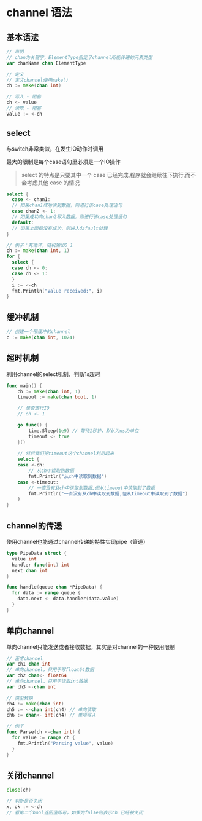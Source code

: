 # channel 语法

## 基本语法

```go
// 声明
// chan为关键字，ElementType指定了channel所能传递的元素类型
var chanName chan ElementType

// 定义
// 定义channel使用make()
ch := make(chan int)

// 写入 - 阻塞
ch <- value
// 读取 - 阻塞
value := <-ch
```

## select

与switch非常类似，在发生IO动作时调用

最大的限制是每个case语句里必须是一个IO操作

> select 的特点是只要其中一个 case 已经完成,程序就会继续往下执行,而不会考虑其他 case 的情况

```go
select {
  case <- chan1:
  // 如果chan1成功读到数据，则进行该case处理语句
  case chan2 <- 1:
  // 如果成功向chan2写入数据，则进行该case处理语句
  default:
  // 如果上面都没有成功，则进入dafault处理
}

// 例子：死循环，随机输出0 1
ch := make(chan int, 1)
for {
  select {
  case ch <- 0:
  case ch <- 1:
  }
  i := <-ch
  fmt.Println("Value received:", i)
}

```

## 缓冲机制

```go
// 创建一个带缓冲的channel
c := make(chan int, 1024)
```

## 超时机制

利用channel的select机制，判断1s超时

```go
func main() {
	ch := make(chan int, 1)
	timeout := make(chan bool, 1)

	// 是否进行IO
	// ch <- 1

	go func() {
		time.Sleep(1e9) // 等待1秒钟，默认为ns为单位
		timeout <- true
	}()
	
	// 然后我们把timeout这个channel利用起来
	select {
	case <-ch:
		// 从ch中读取到数据
		fmt.Println("从ch中读取到数据")
	case <-timeout:
		// 一直没有从ch中读取到数据,但从timeout中读取到了数据
		fmt.Println("一直没有从ch中读取到数据,但从timeout中读取到了数据")
	}
}
```

## channel的传递

使用channel也能通过channel传递的特性实现pipe（管道）

```go
type PipeData struct {
  value int
  handler func(int) int
  next chan int
}

func handle(queue chan *PipeData) {
  for data := range queue {
    data.next <- data.handler(data.value)
  }
}
```

## 单向channel

单向channel只能发送或者接收数据，其实是对channel的一种使用限制

```go
// 正常channel
var ch1 chan int 
// 单向channel，只用于写float64数据
var ch2 chan<- float64
// 单向channel，只用于读取int数据
var ch3 <-chan int

// 类型转换
ch4 := make(chan int)
ch5 := <-chan int(ch4) // 单向读取
ch6 := chan<- int(ch4) // 单项写入

// 例子
func Parse(ch <-chan int) {
  for value := range ch {
    fmt.Println("Parsing value", value)
  }
}
```

## 关闭channel

```go
close(ch)

// 判断是否关闭
x, ok := <-ch
// 看第二个bool返回值即可，如果为false则表示ch 已经被关闭
```